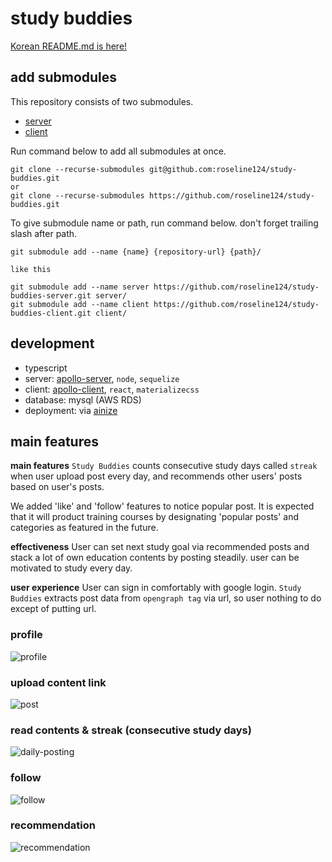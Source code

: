 # study buddies

[Korean README.md is here!](https://github.com/roseline124/study-buddies/blob/dev/README.kr.md)

## add submodules

This repository consists of two submodules.

- [server](https://github.com/roseline124/study-buddies-server)
- [client](https://github.com/roseline124/study-buddies-client)

Run command below to add all submodules at once.

```
git clone --recurse-submodules git@github.com:roseline124/study-buddies.git
or
git clone --recurse-submodules https://github.com/roseline124/study-buddies.git
```

To give submodule name or path, run command below.
don't forget trailing slash after path.

```
git submodule add --name {name} {repository-url} {path}/

like this

git submodule add --name server https://github.com/roseline124/study-buddies-server.git server/
git submodule add --name client https://github.com/roseline124/study-buddies-client.git client/
```

## development

- typescript
- server: [apollo-server](https://www.apollographql.com/docs/apollo-server/), `node`, `sequelize`
- client: [apollo-client](https://www.apollographql.com/docs/react), `react`, `materializecss`
- database: mysql (AWS RDS)
- deployment: via [ainize](https://ainize.ai)

## main features

**main features**
`Study Buddies` counts consecutive study days called `streak` when user upload post every day, and recommends other users' posts based on user's posts.

We added 'like' and 'follow' features to notice popular post.
It is expected that it will product training courses by designating 'popular posts' and categories as featured in the future.

**effectiveness**
User can set next study goal via recommended posts and stack a lot of own education contents by posting steadily. user can be motivated to study every day.

**user experience**
User can sign in comfortably with google login.
`Study Buddies` extracts post data from `opengraph tag` via url, so user nothing to do except of putting url.

### profile

![profile](images/profile.png)

### upload content link

![post](images/post.png)

### read contents & streak (consecutive study days)

![daily-posting](images/daily-posting.png)

### follow

![follow](images/follow.png)

### recommendation

![recommendation](images/recommendation.png)
